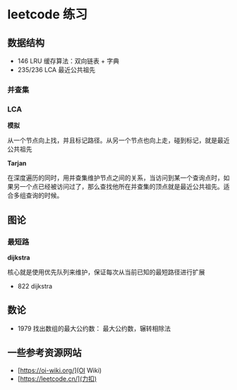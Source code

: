 
# leetcode 练习

## 数据结构

* 146 LRU 缓存算法：双向链表 + 字典
* 235/236 LCA 最近公共祖先

### 并查集

### LCA

**模拟**

从一个节点向上找，并且标记路径。从另一个节点也向上走，碰到标记，就是最近公共祖先

**Tarjan**

在深度遍历的同时，用并查集维护节点之间的关系，当访问到某一个查询点时，如果另一个点已经被访问过了，那么查找他所在并查集的顶点就是最近公共祖先。适合多组查询的时候。

## 图论

### 最短路

**dijkstra**

核心就是使用优先队列来维护，保证每次从当前已知的最短路径进行扩展

* 822 dijkstra

## 数论

* 1979 找出数组的最大公约数： 最大公约数，辗转相除法

## 一些参考资源网站

* [https://oi-wiki.org/](OI Wiki)
* [https://leetcode.cn/](力扣)
